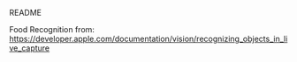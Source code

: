 README

Food Recognition from:
https://developer.apple.com/documentation/vision/recognizing_objects_in_live_capture

